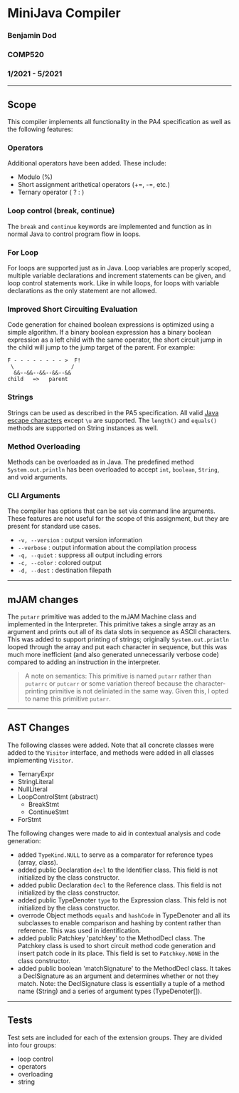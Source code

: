 # MiniJava Compiler
### Benjamin Dod
### COMP520
### 1/2021 - 5/2021
---

## Scope

This compiler implements all functionality in the PA4 specification as well as the following features:

### Operators

Additional operators have been added. These include:

 - Modulo (%)
 - Short assignment arithetical operators (+=, -=, etc.)
 - Ternary operator ( ? : )


### Loop control (break, continue)

The `break` and `continue` keywords are implemented and function as in normal Java to control program flow in loops. 

### For Loop

For loops are supported just as in Java. Loop variables are properly scoped, multiple variable declarations and increment statements can be given, and loop control statements work. Like in while loops, for loops with variable declarations as the only statement are not allowed.

### Improved Short Circuiting Evaluation

Code generation for chained boolean expressions is optimized using a simple algorithm. If a binary boolean expression has a binary boolean expression as a left child with the same operator, the short circuit jump in the child will jump to the jump target of the parent. For example:

```
F - - - - - - - - >  F!
 \                  /
  &&--&&--&&--&&--&&
child   =>   parent
```


### Strings

Strings can be used as described in the PA5 specification. All valid [Java escape characters](https://docs.oracle.com/javase/tutorial/java/data/characters.html) except `\u` are supported. The `length()` and `equals()` methods are supported on String instances as well.

### Method Overloading

Methods can be overloaded as in Java. The predefined method `System.out.println` has been overloaded to accept `int`, `boolean`, `String`, and void arguments.

### CLI Arguments

The compiler has options that can be set via command line arguments. These features are not useful for the scope of this assignment, but they are present for standard use cases.

 - `-v, --version`  : output version information
 - `--verbose`      : output information about the compilation process
 - `-q, --quiet`    : suppress all output including errors
 - `-c, --color`    : colored output
 - `-d, --dest`     : destination filepath

---
## mJAM changes

The `putarr` primitive was added to the mJAM Machine class and implemented in the Interpreter. This primitive takes a single array as an argument and prints out all of its data slots in sequence as ASCII characters. This was added to support printing of strings; originally `System.out.println` looped through the array and put each character in sequence, but this was much more inefficient (and also generated unnecessarily verbose code) compared to adding an instruction in the interpreter. 

> A note on semantics: This primitive is named `putarr` rather than `putarrc` or `putcarr` or some variation thereof because the character-printing primitive is not deliniated in the same way. Given this, I opted to name this primitive `putarr`. 

---

## AST Changes

The following classes were added. Note that all concrete classes were added to the `Visitor` interface, and methods were added in all classes implementing `Visitor`.

  - TernaryExpr
  - StringLiteral
  - NullLiteral
  - LoopControlStmt (abstract)
    - BreakStmt
    - ContinueStmt
  - ForStmt

The following changes were made to aid in contextual analysis and code generation:

 - added `TypeKind.NULL` to serve as a comparator for reference types (array, class).
 - added public Declaration `decl` to the Identifier class. This field is not initialized by the class constructor.
 - added public Declaration `decl` to the Reference class. This field is not initialized by the class constructor.
 - added public TypeDenoter `type` to the Expression class. This feld is not initialized by the class constructor.
 - overrode Object methods `equals` and `hashCode` in TypeDenoter and all its subclasses to enable comparison and hashing by content rather than reference. This was used in identification.
 - added public Patchkey 'patchkey' to the MethodDecl class. The Patchkey class is used to short circuit method code generation and insert patch code in its place. This field is set to `Patchkey.NONE` in the class constructor.
 - added public boolean 'matchSignature' to the MethodDecl class. It takes a DeclSignature as an argument and determines whether or not they match. Note: the DeclSignature class is essentially a tuple of a method name (String) and a series of argument types (TypeDenoter[]).

---

## Tests

Test sets are included for each of the extension groups. They are divided into four groups:
 - loop control
 - operators
 - overloading
 - string